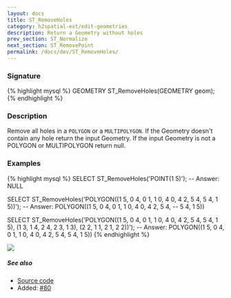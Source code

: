 ```yaml
---
layout: docs
title: ST_RemoveHoles
category: h2spatial-ext/edit-geometries
description: Return a Geometry without holes
prev_section: ST_Normalize
next_section: ST_RemovePoint
permalink: /docs/dev/ST_RemoveHoles/
---
```


### Signature

{% highlight mysql %}
GEOMETRY ST_RemoveHoles(GEOMETRY geom);
{% endhighlight %}

### Description
Remove all holes in a `POLYGON` or a `MULTIPOLYGON`.
If the Geometry doesn't contain any hole return the input Geometry.
If the input Geometry is not a POLYGON or MULTIPOLYGON return null.

### Examples

{% highlight mysql %}
SELECT ST_RemoveHoles('POINT(1 5)');
-- Answer: NULL

SELECT ST_RemoveHoles('POLYGON((1 5, 0 4, 0 1, 1 0, 4 0,
                                4 2, 5 4, 5 4, 1 5))');
-- Answer: POLYGON((1 5, 0 4, 0 1, 1 0, 4 0, 4 2, 5 4,
--                  5 4, 1 5))

SELECT ST_RemoveHoles('POLYGON((1 5, 0 4, 0 1, 1 0, 4 0,
                                4 2, 5 4, 5 4, 1 5),
                               (1 3, 1 4, 2 4, 2 3, 1 3),
                               (2 2, 1 1, 2 1, 2 2))');
-- Answer: POLYGON((1 5, 0 4, 0 1, 1 0, 4 0, 4 2, 5 4, 5 4, 1 5))
{% endhighlight %}

<img class="displayed" src="../ST_RemoveHoles.png"/>

##### See also

* <a href="https://github.com/irstv/H2GIS/blob/master/h2spatial-ext/src/main/java/org/h2gis/h2spatialext/function/spatial/edit/ST_RemoveHoles.java" target="_blank">Source code</a>
* Added: <a href="https://github.com/irstv/H2GIS/pull/80" target="_blank">#80</a>

